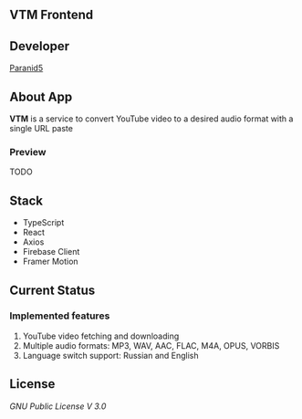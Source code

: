 **VTM Frontend**
----------------

## **Developer**
[Paranid5](https://github.com/dinaraparanid)

## **About App**
**VTM** is a service to convert YouTube video to
a desired audio format with a single URL paste

### **Preview**

TODO

## **Stack**

<ul>
    <li>TypeScript</li>
    <li>React</li>
    <li>Axios</li>
    <li>Firebase Client</li>
    <li>Framer Motion</li>
</ul>

## **Current Status**

### **Implemented features**
1. YouTube video fetching and downloading
2. Multiple audio formats: MP3, WAV, AAC, FLAC, M4A, OPUS, VORBIS
3. Language switch support: Russian and English

## **License**
*GNU Public License V 3.0*
